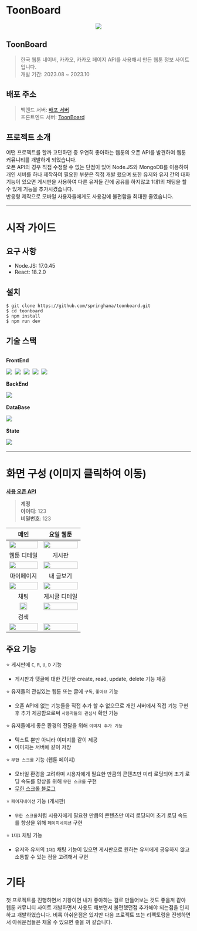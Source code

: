 # ToonBoard

<p align="center">
  <img src="https://github.com/springhana/toonboard/assets/97121074/d1c6d80b-556c-4312-b586-b7ad77e47e4b"/>
</p>

## ToonBoard
>한국 웹툰 네이버, 카카오, 카카오 페이지 API를 사용해서 만든 웹툰 정보 사이트입니다. </br>
>개발 기간: 2023.08 ~ 2023.10

## 배포 주소
> 백엔드 서버: <a href="https://github.com/springhana/toonboard_Server">배포 서버</a> <br/>
> 프론트엔드 서버: <a href="https://chipper-starlight-c38bd1.netlify.app">ToonBoard</a>

## 프로젝트 소개
어떤 프로젝트를 할까 고민하던 중 우연히 좋아하는 웹툰의 오픈 API를 발견하여 웹툰 커뮤니티를 개발하게 되었습니다. <br/>
오픈 API의 경우 직접 수정할 수 없는 단점이 있어 Node.JS와 MongoDB를 이용하여 개인 서버를 하나 제작하여 필요한 부분은 직접 개발 했으며
또한 유저와 유저 간의 대화 기능이 있으면 게시판을 사용하여 다른 유저들 간에 공유를 하지않고 1대1의 채팅을 할 수 있게 기능을 추가시켰습니다.<br/>
반응형 제작으로 모바일 사용자들에게도 사용감에 불편함을 최대한 줄였습니다.


- - -

# 시작 가이드

## 요구 사항
- Node.JS: 17.0.45
- React: 18.2.0

## 설치
```shell
$ git clone https://github.com/springhana/toonboard.git
$ cd toonboard
$ npm install
$ npm run dev
```

## 기술 스택

<div style="display:flex; flex-direction:column; align-items:flex-start;"> 
  <div>
    <p><strong>FrontEnd</strong></p>
    <img src="https://img.shields.io/badge/html5-E34F26?style=for-the-badge&logo=html5&logoColor=white"/>&nbsp 
    <img src="https://img.shields.io/badge/css3-1572B6?style=for-the-badge&logo=css3&logoColor=white"/>&nbsp 
    <img src="https://img.shields.io/badge/javascript-F7DF1E?style=for-the-badge&logo=javascript&logoColor=white"/>&nbsp 
    <img src="https://img.shields.io/badge/typescript-3178C6?style=for-the-badge&logo=typescript&logoColor=white"/>&nbsp 
    <img src="https://img.shields.io/badge/react-61DAFB?style=for-the-badge&logo=react&logoColor=white"/>
  </div>

  <div>
    <p><strong>BackEnd</strong></p>
    <img src="https://img.shields.io/badge/node.js-339933?style=for-the-badge&logo=node.js&logoColor=white"/>&nbsp 
  </div>

  <div>
    <p><strong>DataBase</strong></p>
    <img src="https://img.shields.io/badge/mongodb-47A248?style=for-the-badge&logo=mongodb&logoColor=white"/>&nbsp 
  </div>

  <div>
    <p><strong>State</strong></p>
    <img src="https://img.shields.io/badge/redux-764ABC?style=for-the-badge&logo=redux&logoColor=white"/>&nbsp 
  </div>
</div>

- - -

# 화면 구성 (이미지 클릭하여 이동)
<p><strong><a href="https://github.com/HyeokjaeLee/korea-webtoon-api">사용 오픈 API</a></strong></p>

> **계정** <br/>
> **아이디**: 123 <br/>
> **비밀번호**: 123 <br/>

|메인|요일 웹툰|
|:---:|:---:|
|<a href="https://chipper-starlight-c38bd1.netlify.app/#/" target="_blank"><img src="https://github.com/springhana/toonboard/assets/97121074/2ba55f87-7894-4976-b2d1-f2dcac937c1c" width="100%"/></a>|<a href="https://chipper-starlight-c38bd1.netlify.app/#/webtoon/naver" target="_blank"><img src="https://github.com/springhana/toonboard/assets/97121074/f96e0807-28b4-45be-88dd-afd606ae9ece" width="100%"/></a>|
|웹툰 디테일|게시판|
|<a href="https://chipper-starlight-c38bd1.netlify.app/#/webtoon/detail/%EC%8B%B8%EC%9B%80%EB%8F%85%ED%95%99%EB%B0%95%ED%83%9C%EC%A4%80%20%EB%A7%8C%ED%99%94%ED%9A%8C%EC%82%AC,%EA%B9%80%EC%A0%95%ED%98%84%20%EC%8A%A4%ED%8A%9C%EB%94%94%EC%98%A4/naver" target="_blank"><img src="https://github.com/springhana/toonboard/assets/97121074/73291de5-b3a2-4932-8268-c032ee3e6304" width="100%"/></a>|<a href="https://chipper-starlight-c38bd1.netlify.app/#/board/1" target="_blank"><img src="https://github.com/springhana/toonboard/assets/97121074/02d694d4-65eb-41fc-a107-8fa8ead4d6e2" width="100%"/></a>|
|마이페이지|내 글보기|
|<a href="https://chipper-starlight-c38bd1.netlify.app/#/myPage" target="_blank"><img src="https://github.com/springhana/toonboard/assets/97121074/8989e985-1120-4d6a-800f-ded8c3650dd7" width="100%"/></a>|<a href="https://chipper-starlight-c38bd1.netlify.app/#/profile/6551ee41e75f06814073bf86" target="_blank"><img src="https://github.com/springhana/toonboard/assets/97121074/0806d1a8-3645-4541-8e1b-44a485a57011" width="100%"/></a>|
|채팅|게시글 디테일|
|<img src="https://github.com/springhana/toonboard/assets/97121074/ba5db1e9-8bf2-4979-a118-396b11a71b48" width="50%"/>|<a href="https://chipper-starlight-c38bd1.netlify.app/#/detail/4" target="_blank"><img src="https://github.com/springhana/toonboard/assets/97121074/4bdbbecf-85e5-4ccb-97e0-b353d7626127" width="100%"/></a>|
|검색|
|<a href="https://chipper-starlight-c38bd1.netlify.app/#/webtoon/search/%EC%8B%B8%EC%9B%80" target="_blank"><img src="https://github.com/springhana/toonboard/assets/97121074/6edd814b-c9e2-4c2b-8023-0ff21f82da9b" width="100%"/></a>|<a href="https://chipper-starlight-c38bd1.netlify.app/#/update/4" target="_blank"><img src="https://github.com/springhana/toonboard/assets/97121074/441e1ea9-0d60-4a57-a951-4a62380419f5" width="100%"/></a>|

## 주요 기능 
⭐ 게시판에 `C`, `R`, `U`, `D` 기능 
- 게시판과 댓글에 대한 간단한 create, read, update, delete 기능 제공

⭐ 유저들의 관심있는 웹툰 또는 글에 `구독`, `좋아요` 기능 
- 오픈 API에 없는 기능들을 직접 추가 할 수 없으므로 개인 서버에서 직접 기능 구현 후 추가 제공함으로써 `사용자들의 관심사` 확인 가능
 
⭐ 유저들에게 좋은 환경의 전달을 위해 `이미지 추가 기능` 
- 텍스트 뿐만 아니라 이미지를 같이 제공
- 이미지는 서버에 같이 저장

⭐  `무한 스크롤` 기능 (웹툰 페이지)
- 모바일 환경을 고려하며 시용자에게 필요한 만큼의 콘텐츠만 미리 로딩되어 초기 로딩 속도를 향상을 위해 `무한 스크롤` 구현
- <a href="https://velog.io/@springhana/React-%EB%AC%B4%ED%95%9C-%EC%8A%A4%ED%81%AC%EB%A1%A4-Infinite-scroll">무한 스크롤 블로그</a>

⭐ `페이지네이션` 기능 (게시판)
- `무한 스크롤`처럼 시용자에게 필요한 만큼의 콘텐츠만 미리 로딩되어 초기 로딩 속도를 향상을 위해 `페이지네이션` 구현

⭐ `1대1` 채팅 기능
- 유저와 유저의 `1대1` 채팅 기능이 있으면 게시판으로 원하는 유저에게 공유하지 않고 소통할 수 있는 점을 고려해서 구현

# 기타
첫 프로젝트를 진행하면서 기왕이면 내가 좋아하는 걸로 만들어보는 것도 좋을꺼 같아 웹툰 커뮤니티 사이트 개발하면서 사용도 해보면서 불편했던점 추가해야 되는점을 인지하고 개발하였습니다.
비록 아쉬운점은 있지만 다음 프로젝트 또는 리펙토링을 진행하면서 아쉬운점들은 채울 수 있으면 좋을 꺼 같습니다.
